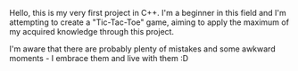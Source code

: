 Hello, this is my very first project in C++. I'm a beginner in this field and I'm attempting to create a "Tic-Tac-Toe" game, aiming to apply the maximum of my acquired knowledge through this project.

I'm aware that there are probably plenty of mistakes and some awkward moments - I embrace them and live with them :D
